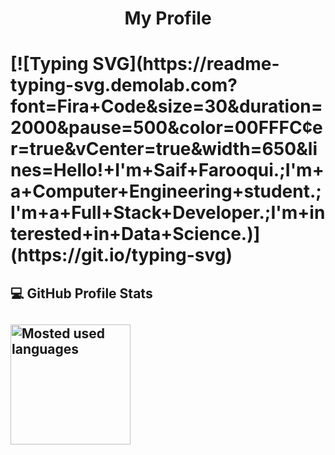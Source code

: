 <h1 align="center"> My Profile <h1/>
<h1> 
[![Typing SVG](https://readme-typing-svg.demolab.com?font=Fira+Code&size=30&duration=2000&pause=500&color=00FFFC&center=true&vCenter=true&width=650&lines=Hello!+I'm+Saif+Farooqui.;I'm+a+Computer+Engineering+student.;I'm+a+Full+Stack+Developer.;I'm+interested+in+Data+Science.)](https://git.io/typing-svg)
<h2/>  
<h2>💻 GitHub Profile Stats<h2/>
<img alt="Mosted used languages" src="https://github-readme-stats.vercel.app/api/top-langs/?username=oHTGo&layout=compact&theme=dark" height="192px"/>
